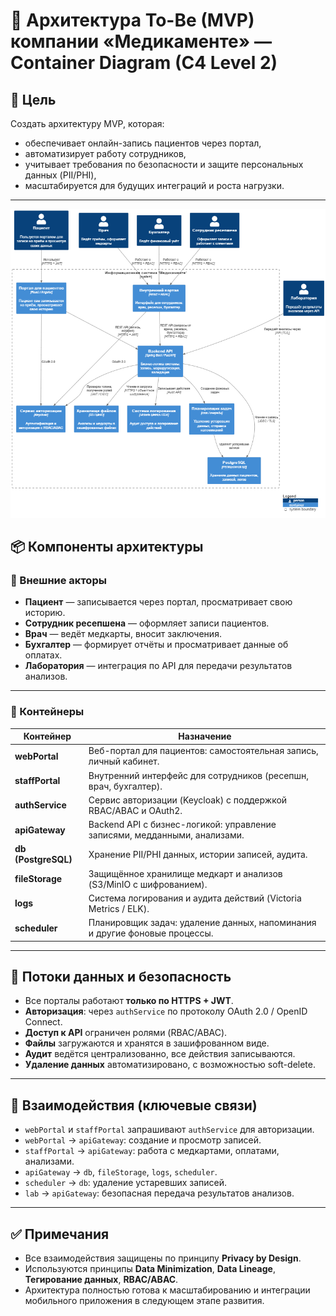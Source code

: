 # 🧱 Архитектура To-Be (MVP) компании «Медикаменте» — Container Diagram (C4 Level 2)

## 🎯 Цель

Создать архитектуру MVP, которая:
- обеспечивает онлайн-запись пациентов через портал,
- автоматизирует работу сотрудников,
- учитывает требования по безопасности и защите персональных данных (PII/PHI),
- масштабируется для будущих интеграций и роста нагрузки.

---

![Диаграмма контейнеров To-Be (MVP)](C4_to_be.png)


## 📦 Компоненты архитектуры

### 👤 Внешние акторы

- **Пациент** — записывается через портал, просматривает свою историю.
- **Сотрудник ресепшена** — оформляет записи пациентов.
- **Врач** — ведёт медкарты, вносит заключения.
- **Бухгалтер** — формирует отчёты и просматривает данные об оплатах.
- **Лаборатория** — интеграция по API для передачи результатов анализов.

---

### 🧱 Контейнеры

| Контейнер           | Назначение |
|---------------------|------------|
| **webPortal**       | Веб-портал для пациентов: самостоятельная запись, личный кабинет. |
| **staffPortal**     | Внутренний интерфейс для сотрудников (ресепшн, врач, бухгалтер). |
| **authService**     | Сервис авторизации (Keycloak) с поддержкой RBAC/ABAC и OAuth2. |
| **apiGateway**      | Backend API с бизнес-логикой: управление записями, медданными, анализами. |
| **db (PostgreSQL)** | Хранение PII/PHI данных, истории записей, аудита. |
| **fileStorage**     | Защищённое хранилище медкарт и анализов (S3/MinIO с шифрованием). |
| **logs**            | Система логирования и аудита действий (Victoria Metrics / ELK). |
| **scheduler**       | Планировщик задач: удаление данных, напоминания и другие фоновые процессы. |

---

## 🔐 Потоки данных и безопасность

- Все порталы работают **только по HTTPS + JWT**.
- **Авторизация**: через `authService` по протоколу OAuth 2.0 / OpenID Connect.
- **Доступ к API** ограничен ролями (RBAC/ABAC).
- **Файлы** загружаются и хранятся в зашифрованном виде.
- **Аудит** ведётся централизованно, все действия записываются.
- **Удаление данных** автоматизировано, с возможностью soft-delete.

---

## 🔄 Взаимодействия (ключевые связи)

- `webPortal` и `staffPortal` запрашивают `authService` для авторизации.
- `webPortal` → `apiGateway`: создание и просмотр записей.
- `staffPortal` → `apiGateway`: работа с медкартами, оплатами, анализами.
- `apiGateway` → `db`, `fileStorage`, `logs`, `scheduler`.
- `scheduler` → `db`: удаление устаревших записей.
- `lab` → `apiGateway`: безопасная передача результатов анализов.

---

## ✅ Примечания

- Все взаимодействия защищены по принципу **Privacy by Design**.
- Используются принципы **Data Minimization**, **Data Lineage**, **Тегирование данных**, **RBAC/ABAC**.
- Архитектура полностью готова к масштабированию и интеграции мобильного приложения в следующем этапе развития.
